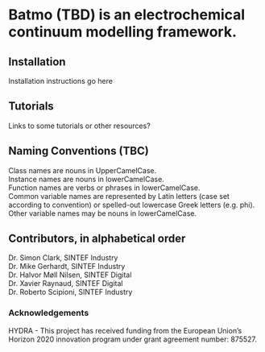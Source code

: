 # Batmo (TBD) is an electrochemical continuum modelling framework.

## Installation

Installation instructions go here

## Tutorials

Links to some tutorials or other resources?

## Naming Conventions (TBC)

Class names are nouns in UpperCamelCase.  
Instance names are nouns in lowerCamelCase.  
Function names are verbs or phrases in lowerCamelCase.  
Common variable names are represented by Latin letters (case set according to convention) or spelled-out lowercase Greek letters (e.g. phi).  
Other variable names may be nouns in lowerCamelCase.  

## Contributors, in alphabetical order
Dr. Simon Clark, SINTEF Industry  
Dr. Mike Gerhardt, SINTEF Industry  
Dr. Halvor Møll Nilsen, SINTEF Digital  
Dr. Xavier Raynaud, SINTEF Digital  
Dr. Roberto Scipioni, SINTEF Industry  

### Acknowledgements
HYDRA - This project has received funding from the European Union’s Horizon 2020 innovation program under grant agreement number: 875527.
